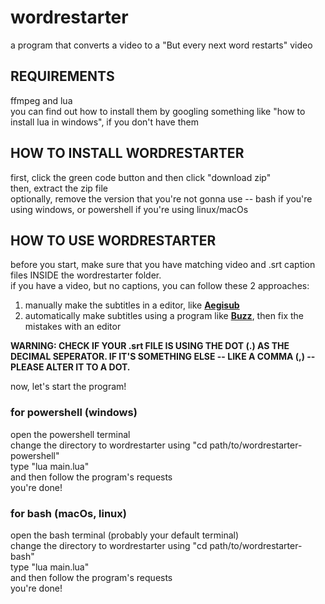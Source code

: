 # wordrestarter
a program that converts a video to a "But every next word restarts" video  
  
## REQUIREMENTS  
ffmpeg and lua  
you can find out how to install them by googling something like "how to install lua in windows", if you don't have them   
  
## HOW TO INSTALL WORDRESTARTER  
first, click the green code button and then click "download zip"  
then, extract the zip file  
optionally, remove the version that you're not gonna use -- bash if you're using windows, or powershell if you're using linux/macOs  
  
## HOW TO USE WORDRESTARTER  
before you start, make sure that you have matching video and .srt caption files INSIDE the wordrestarter folder.  
if you have a video, but no captions, you can follow these 2 approaches:  
1. manually make the subtitles in a editor, like **[Aegisub](https://aegisub.org/)**
2. automatically make subtitles using a program like **[Buzz](https://github.com/chidiwilliams/buzz/releases)**, then fix the mistakes with an editor
  
**WARNING: CHECK IF YOUR .srt FILE IS USING THE DOT (.) AS THE DECIMAL SEPERATOR. IF IT'S SOMETHING ELSE -- LIKE A COMMA (,) -- PLEASE ALTER IT TO A DOT.**

now, let's start the program!  
### for powershell (windows)  
  
open the powershell terminal  
change the directory to wordrestarter using "cd path/to/wordrestarter-powershell"  
type "lua main.lua"  
and then follow the program's requests  
you're done!  
  
### for bash (macOs, linux)  
  
open the bash terminal (probably your default terminal)  
change the directory to wordrestarter using "cd path/to/wordrestarter-bash"  
type "lua main.lua"  
and then follow the program's requests  
you're done!  
